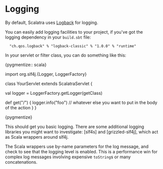 
Logging
=======

By default, Scalatra uses [Logback][logback] for logging.

[logback]:http://logback.qos.ch

You can easily add logging facilities to your project, if you've got the
logging dependency in your `build.sbt` file:

      "ch.qos.logback" % "logback-classic" % "1.0.0" % "runtime"

In your servlet or filter class, you can do something like this:

{pygmentize:: scala}

import org.slf4j.{Logger, LoggerFactory}

class YourServlet extends ScalatraServlet {

  val logger =  LoggerFactory.getLogger(getClass)

  def get("/") {
    logger.info("foo")
    // whatever else you want to put in the body of the action
  }
}

{pygmentize}

This should get you basic logging. There are some additional logging
libraries you might want to investigate: [slf4s] and [grizzled-slf4j], 
which act as Scala wrappers around slf4j. 

The Scala wrappers use by-name parameters for the log message, and 
check to see that the logging level is enabled.  This is a performance
win for complex log messages involving expensive `toString`s or many 
concatenations.

